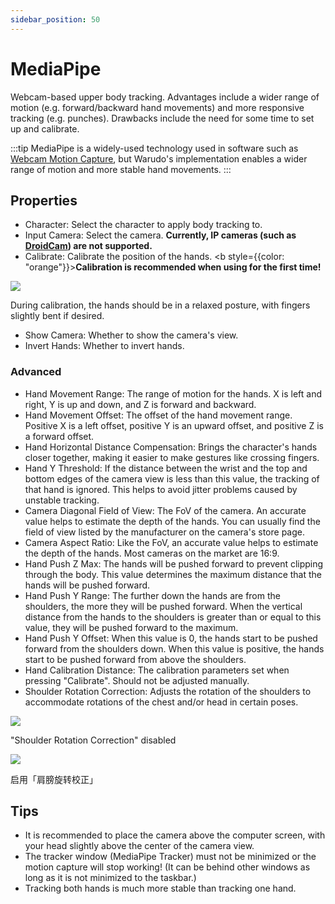 ```yaml
---
sidebar_position: 50
---
```


# MediaPipe

Webcam-based upper body tracking. Advantages include a wider range of motion (e.g. forward/backward hand movements) and more responsive tracking (e.g. punches). Drawbacks include the need for some time to set up and calibrate.

:::tip
MediaPipe is a widely-used technology used in software such as [Webcam Motion Capture](https://webcammotioncapture.info/), but Warudo's implementation enables a wider range of motion and more stable hand movements.
:::

## Properties

* Character: Select the character to apply body tracking to.
* Input Camera: Select the camera. **Currently, IP cameras (such as** [**DroidCam**](https://play.google.com/store/apps/details?id=com.dev47apps.droidcam\&hl=en\_US\&gl=US\&pli=1)**) are not supported.**
* Calibrate: Calibrate the position of the hands. <b style={{color: "orange"}}>**Calibration is recommended when using for the first time!**</b>

![](/doc-img/zh-mediapipe-1.webp)
<p class="img-desc">During calibration, the hands should be in a relaxed posture, with fingers slightly bent if desired.</p>

* Show Camera: Whether to show the camera's view.
* Invert Hands: Whether to invert hands.

### Advanced

* Hand Movement Range: The range of motion for the hands. X is left and right, Y is up and down, and Z is forward and backward.
* Hand Movement Offset: The offset of the hand movement range. Positive X is a left offset, positive Y is an upward offset, and positive Z is a forward offset.
* Hand Horizontal Distance Compensation: Brings the character's hands closer together, making it easier to make gestures like crossing fingers.
* Hand Y Threshold: If the distance between the wrist and the top and bottom edges of the camera view is less than this value, the tracking of that hand is ignored. This helps to avoid jitter problems caused by unstable tracking.
* Camera Diagonal Field of View: The FoV of the camera. An accurate value helps to estimate the depth of the hands. You can usually find the field of view listed by the manufacturer on the camera's store page.
* Camera Aspect Ratio: Like the FoV, an accurate value helps to estimate the depth of the hands. Most cameras on the market are 16:9.
* Hand Push Z Max: The hands will be pushed forward to prevent clipping through the body. This value determines the maximum distance that the hands will be pushed forward.
* Hand Push Y Range: The further down the hands are from the shoulders, the more they will be pushed forward. When the vertical distance from the hands to the shoulders is greater than or equal to this value, they will be pushed forward to the maximum.
* Hand Push Y Offset: When this value is 0, the hands start to be pushed forward from the shoulders down. When this value is positive, the hands start to be pushed forward from above the shoulders.
* Hand Calibration Distance: The calibration parameters set when pressing "Calibrate". Should not be adjusted manually.&#x20;
* Shoulder Rotation Correction: Adjusts the rotation of the shoulders to accommodate rotations of the chest and/or head in certain poses.

<div>

![](/doc-img/zh-mediapipe-2.webp)
<p class="img-desc">"Shoulder Rotation Correction" disabled</p>


 ![](/doc-img/zh-mediapipe-3.webp)
<p class="img-desc">启用「肩膀旋转校正」</p>
</div>

## **Tips**

* It is recommended to place the camera above the computer screen, with your head slightly above the center of the camera view.
* The tracker window (MediaPipe Tracker) must not be minimized or the motion capture will stop working! (It can be behind other windows as long as it is not minimized to the taskbar.)&#x20;
* Tracking both hands is much more stable than tracking one hand.
